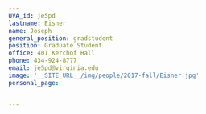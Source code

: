 ```yaml
---
UVA_id: je5pd
lastname: Eisner
name: Joseph
general_position: gradstudent
position: Graduate Student
office: 401 Kerchof Hall
phone: 434-924-8777
email: je5pd@virginia.edu
image: '__SITE_URL__/img/people/2017-fall/Eisner.jpg'
personal_page:


---
```

